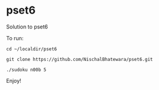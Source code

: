 # pset6
Solution to pset6

To run:

`cd ~/localdir/pset6`

`git clone https://github.com/NischalBhatewara/pset6.git`

`./sudoku n00b 5`

Enjoy!
